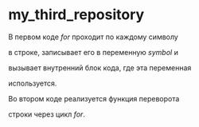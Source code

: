 # my_third_repository
В первом коде *for* проходит по каждому символу

в строке, записывает его в переменную *symbol* и

вызывает внутренний блок кода, где эта переменная

используется.

Во втором коде реализуется функция переворота

строки через цикл *for*.
